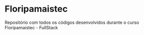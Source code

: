 # Floripamaistec
Repositório com todos os códigos desenvolvidos durante o curso Floripamaistec - FullStack

